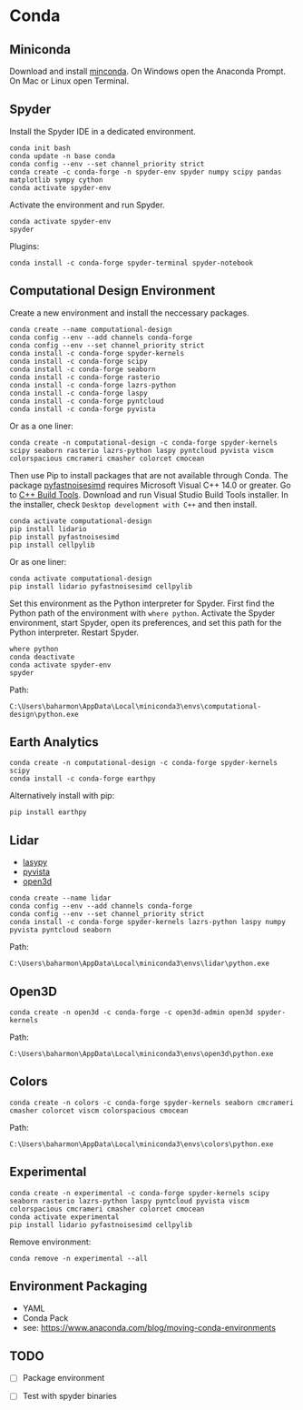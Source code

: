 # Conda

## Miniconda
Download and install [minconda](https://docs.conda.io/en/latest/miniconda.html). On Windows open the Anaconda Prompt. On Mac or Linux open Terminal.

## Spyder
Install the Spyder IDE in a dedicated environment.
```
conda init bash
conda update -n base conda
conda config --env --set channel_priority strict
conda create -c conda-forge -n spyder-env spyder numpy scipy pandas matplotlib sympy cython
conda activate spyder-env
```

Activate the environment and run Spyder.
```
conda activate spyder-env
spyder
```

Plugins:
```
conda install -c conda-forge spyder-terminal spyder-notebook
```

## Computational Design Environment
Create a new environment and install the neccessary packages.
```
conda create --name computational-design
conda config --env --add channels conda-forge
conda config --env --set channel_priority strict
conda install -c conda-forge spyder-kernels
conda install -c conda-forge scipy
conda install -c conda-forge seaborn
conda install -c conda-forge rasterio
conda install -c conda-forge lazrs-python
conda install -c conda-forge laspy
conda install -c conda-forge pyntcloud
conda install -c conda-forge pyvista
```

Or as a one liner:
```
conda create -n computational-design -c conda-forge spyder-kernels scipy seaborn rasterio lazrs-python laspy pyntcloud pyvista viscm colorspacious cmcrameri cmasher colorcet cmocean
```

Then use Pip to install packages that are not available through Conda. The package [pyfastnoisesimd](https://pypi.org/project/pyfastnoisesimd/) requires Microsoft Visual C++ 14.0 or greater. Go to [C++ Build Tools](https://visualstudio.microsoft.com/visual-cpp-build-tools/). Download and run Visual Studio Build Tools installer. In the installer, check `Desktop development with C++` and then install.

```
conda activate computational-design
pip install lidario
pip install pyfastnoisesimd
pip install cellpylib
```

Or as one liner:
```
conda activate computational-design
pip install lidario pyfastnoisesimd cellpylib
```

Set this environment as the Python interpreter for Spyder. First find the Python path of the environment with `where python`. Activate the Spyder environment, start Spyder, open its preferences, and set this path for the Python interpreter. Restart Spyder.
```
where python
conda deactivate
conda activate spyder-env
spyder
```

Path: 
```
C:\Users\baharmon\AppData\Local\miniconda3\envs\computational-design\python.exe
```

## Earth Analytics

```
conda create -n computational-design -c conda-forge spyder-kernels scipy 
conda install -c conda-forge earthpy
```
Alternatively install with pip:
```
pip install earthpy
```

## Lidar
* [lasypy](https://github.com/laspy/laspy)
* [pyvista](https://docs.pyvista.org/)
* [open3d](http://www.open3d.org/)

```
conda create --name lidar
conda config --env --add channels conda-forge
conda config --env --set channel_priority strict
conda install -c conda-forge spyder-kernels lazrs-python laspy numpy pyvista pyntcloud seaborn
```

Path:
```
C:\Users\baharmon\AppData\Local\miniconda3\envs\lidar\python.exe
```

## Open3D

```
conda create -n open3d -c conda-forge -c open3d-admin open3d spyder-kernels
```


Path:
```
C:\Users\baharmon\AppData\Local\miniconda3\envs\open3d\python.exe
```

## Colors

```
conda create -n colors -c conda-forge spyder-kernels seaborn cmcrameri cmasher colorcet viscm colorspacious cmocean
```

Path:
```
C:\Users\baharmon\AppData\Local\miniconda3\envs\colors\python.exe
```

## Experimental

```
conda create -n experimental -c conda-forge spyder-kernels scipy seaborn rasterio lazrs-python laspy pyntcloud pyvista viscm colorspacious cmcrameri cmasher colorcet cmocean
conda activate experimental
pip install lidario pyfastnoisesimd cellpylib
```
Remove environment:
```
conda remove -n experimental --all
```

## Environment Packaging
* YAML
* Conda Pack
* see: https://www.anaconda.com/blog/moving-conda-environments

## TODO
* [ ] Package environment
* [ ] Test with spyder binaries





